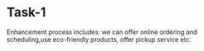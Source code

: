 # Task-1
Enhancement process includes: we can offer online ordering and scheduling,use eco-friendly products, offer pickup service etc.
